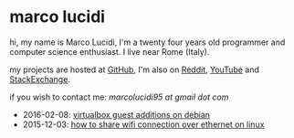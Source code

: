 # marco lucidi

hi, my name is Marco Lucidi, I'm a twenty four years old programmer and computer
science enthusiast. I live near Rome (Italy).

my projects are hosted at [GitHub][1], I'm also on [Reddit][2], [YouTube][3] and
[StackExchange][4].

if you wish to contact me: *marcolucidi95 at gmail dot com*

[1]: https://github.com/MarcoLucidi01
[2]: https://www.reddit.com/user/ml01
[3]: https://www.youtube.com/channel/UCshwKTbEEolwmZkwpgI2EOA
[4]: https://stackexchange.com/users/8760742/marcolucidi?tab=accounts

- 2016-02-08: [virtualbox guest additions on debian](posts/virtualbox-guest-additions-on-debian.html)
- 2015-12-03: [how to share wifi connection over ethernet on linux](posts/how-to-share-wifi-connection-over-ethernet-on-linux.html)
